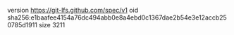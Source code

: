 version https://git-lfs.github.com/spec/v1
oid sha256:e1baafee4154a76dc494abb0e8a4ebd0c1367dae2b54e3e12accb250785d1911
size 3211

